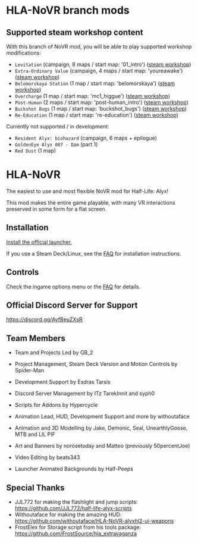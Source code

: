 # HLA-NoVR branch mods

## Supported steam workshop content
With this branch of NoVR mod, you will be able to play supported workshop modifications:
- ``Levitation`` (campaign, 8 maps / start map: '01_intro') ([steam workshop](https://steamcommunity.com/sharedfiles/filedetails/?id=2881604879))
- ``Extra-Ordinary Value`` (campaign, 4 maps / start map: 'youreawake') ([steam workshop](https://steamcommunity.com/sharedfiles/filedetails/?id=2938438773))
- ``Belomorskaya Station`` (1 map / start map: 'belomorskaya') ([steam workshop](https://steamcommunity.com/sharedfiles/filedetails/?id=2110621864))
- ``Overcharge`` (1 map / start map: 'mc1_higgue') ([steam workshop](https://steamcommunity.com/sharedfiles/filedetails/?id=2113083464))
- ``Post-Human`` (2 maps / start map: 'post-human_intro') ([steam workshop](https://steamcommunity.com/sharedfiles/filedetails/?id=2951332188))
- ``Buckshot Bugs`` (1 map / start map: 'buckshot_bugs') ([steam workshop](https://steamcommunity.com/sharedfiles/filedetails/?id=3086502947))
- ``Re-Education`` (1 map / start map: 're-education') ([steam workshop](https://steamcommunity.com/sharedfiles/filedetails/?id=2944449326))

Currently not supported / in development:
- ``Resident Alyx: biohazard`` (campaign, 6 maps + epilogue)
- ``GoldenEye Alyx 007 - Dam`` (part 1)
- ``Red Dust`` (1 map)

# HLA-NoVR
The easiest to use and most flexible NoVR mod for Half-Life: Alyx!

This mod makes the entire game playable, with many VR interactions preserved in some form for a flat screen.

## Installation
[Install the official launcher.](https://github.com/bfeber/HLA-NoVR-Launcher#installation-and-usage)

If you use a Steam Deck/Linux, see the [FAQ](https://docs.google.com/document/d/1mlDz24iE1r4Lf16y5N9I37ZIvm4V0ie2Sxg1GBlcs10) for installation instructions.

## Controls
Check the ingame options menu or the [FAQ](https://docs.google.com/document/d/1mlDz24iE1r4Lf16y5N9I37ZIvm4V0ie2Sxg1GBlcs10) for details.

## Official Discord Server for Support
https://discord.gg/AyfBeuZXsR

## Team Members
- Team and Projects Led by GB_2
 
- Project Management, Steam Deck Version and Motion Controls by Spider-Man

- Development Support by Esdras Tarsis

- Discord Server Management by ITz TarekInnit and syph0

- Scripts for Addons by Hypercycle

- Animation Lead, HUD, Development Support and more by withoutaface

- Animation and 3D Modelling by Jake, Demonic, Seal, UnearthlyGoose, MTB and LIL PIF

- Art and Banners by norosetoday and Matteo (previously 50percentJoe)

- Video Editing by beats343

- Launcher Animated Backgrounds by Half-Peeps

## Special Thanks
- JJL772 for making the flashlight and jump scripts: https://github.com/JJL772/half-life-alyx-scripts
- Withoutaface for making the amazing HUD: https://github.com/withoutaface/HLA-NoVR-alyxhl2-ui-weapons
- FrostElex for Storage script from his tools package: https://github.com/FrostSource/hla_extravaganza
